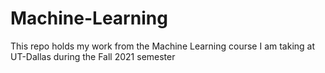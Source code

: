 # Machine-Learning
This repo holds my work from the Machine Learning course I am taking at UT-Dallas during the Fall 2021 semester
